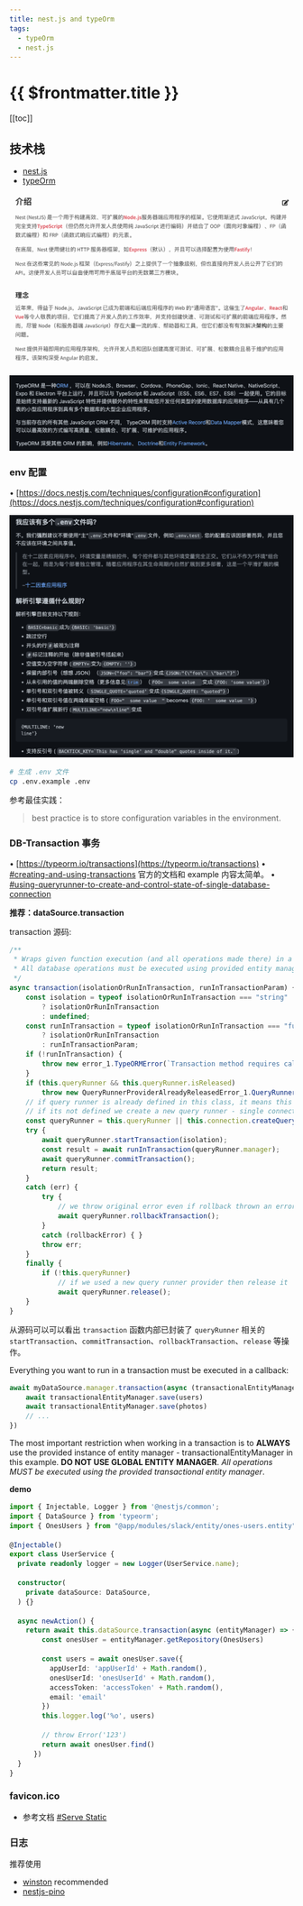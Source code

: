 ```yaml
---
title: nest.js and typeOrm
tags:
  - typeOrm
  - nest.js
---
```


# {{ $frontmatter.title }}

[[toc]]

## 技术栈

- [nest.js](https://docs.nestjs.com/)
- [typeOrm](https://github.com/typeorm/typeorm)

![nest.js](../public/nestjs.png)

![typeOrm](../public/typeorm.png)

### env 配置

• [https://docs.nestjs.com/techniques/configuration#configuration](https://docs.nestjs.com/techniques/configuration#configuration)

![dotenv](../public/dotenv.png)

```sh
# 生成 .env 文件
cp .env.example .env
```

参考最佳实践：

> best practice is to store configuration variables in the environment.

### DB-Transaction 事务

• [https://typeorm.io/transactions](https://typeorm.io/transactions)
  • [#creating-and-using-transactions](https//typeorm.io/transactions#creating-and-using-transactions)  官方的文档和 example 内容太简单。
  • [#using-queryrunner-to-create-and-control-state-of-single-database-connection](https://typeorm.io/transactions#using-queryrunner-to-create-and-control-state-of-single-database-connection)

**推荐：dataSource.transaction**

transaction 源码:

```ts
/**
 * Wraps given function execution (and all operations made there) in a transaction.
 * All database operations must be executed using provided entity manager.
 */
async transaction(isolationOrRunInTransaction, runInTransactionParam) {
    const isolation = typeof isolationOrRunInTransaction === "string"
        ? isolationOrRunInTransaction
        : undefined;
    const runInTransaction = typeof isolationOrRunInTransaction === "function"
        ? isolationOrRunInTransaction
        : runInTransactionParam;
    if (!runInTransaction) {
        throw new error_1.TypeORMError(`Transaction method requires callback in second parameter if isolation level is supplied.`);
    }
    if (this.queryRunner && this.queryRunner.isReleased)
        throw new QueryRunnerProviderAlreadyReleasedError_1.QueryRunnerProviderAlreadyReleasedError();
    // if query runner is already defined in this class, it means this entity manager was already created for a single connection
    // if its not defined we create a new query runner - single connection where we'll execute all our operations
    const queryRunner = this.queryRunner || this.connection.createQueryRunner();
    try {
        await queryRunner.startTransaction(isolation);
        const result = await runInTransaction(queryRunner.manager);
        await queryRunner.commitTransaction();
        return result;
    }
    catch (err) {
        try {
            // we throw original error even if rollback thrown an error
            await queryRunner.rollbackTransaction();
        }
        catch (rollbackError) { }
        throw err;
    }
    finally {
        if (!this.queryRunner)
            // if we used a new query runner provider then release it
            await queryRunner.release();
    }
}
```

从源码可以可以看出 `transaction` 函数内部已封装了 `queryRunner` 相关的 `startTransaction`、`commitTransaction`、`rollbackTransaction`、`release` 等操作。

Everything you want to run in a transaction must be executed in a callback:

```ts
await myDataSource.manager.transaction(async (transactionalEntityManager) => {
    await transactionalEntityManager.save(users)
    await transactionalEntityManager.save(photos)
    // ...
})
```

The most important restriction when working in a transaction is to **ALWAYS** use the provided instance of entity manager - transactionalEntityManager in this example. **DO NOT USE GLOBAL ENTITY MANAGER**. *All operations MUST be executed using the provided transactional entity manager*.

**demo**

```ts
import { Injectable, Logger } from '@nestjs/common';
import { DataSource } from 'typeorm';
import { OnesUsers } from "@app/modules/slack/entity/ones-users.entity";

@Injectable()
export class UserService {
  private readonly logger = new Logger(UserService.name);

  constructor(
    private dataSource: DataSource,
  ) {}

  async newAction() {
    return await this.dataSource.transaction(async (entityManager) => {
        const onesUser = entityManager.getRepository(OnesUsers)
        
        const users = await onesUser.save({
          appUserId: 'appUserId' + Math.random(),
          onesUserId: 'onesUserId' + Math.random(),
          accessToken: 'accessToken' + Math.random(),
          email: 'email'
        })
        this.logger.log('%o', users)

        // throw Error('123')
        return await onesUser.find()
      })
  }
}
```

### favicon.ico

- 参考文档 [#Serve Static](https://docs.nestjs.com/recipes/serve-static)

### 日志

推荐使用

- [winston](https://github.com/winstonjs/winston) recommended
- [nestjs-pino](https://www.npmjs.com/package/nestjs-pino)
